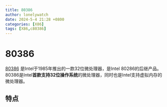 ```yaml
---
title: 80386
author: lonelywatch
date: 2024-5-4 21:28 +0800
categories: [X86]
tags: [X86,c80386] 
---
```



# 80386

[80386](https://en.wikipedia.org/wiki/Intel_80386) 是Intel于1985年推出的一款32位微处理器，是Intel 80286的后继产品。80386是Intel**首款支持32位操作系统**的微处理器，同时也是Intel支持虚拟内存的微处理器。

## 特点



